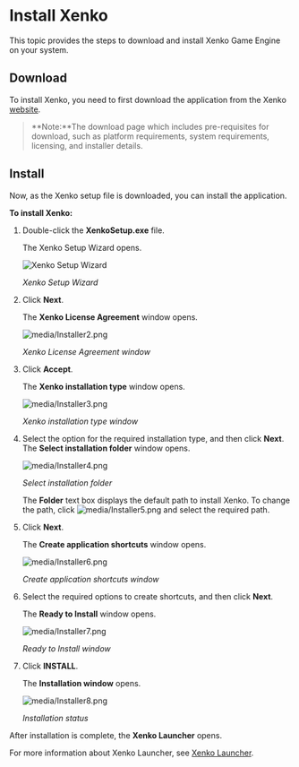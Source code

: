 
# Install Xenko

This topic provides the steps to download and install Xenko Game Engine on your system. 

## Download 

To install Xenko, you need to first download the application from the Xenko [website](http://xenko.com/download/).

>**Note:**The download page which includes pre-requisites for download, such as platform requirements, system requirements, licensing, and installer details.

## Install 

Now, as the Xenko setup file is downloaded, you can install the application.

**To install Xenko:**

 1. Double-click the **XenkoSetup.exe** file. 
    
    The Xenko Setup Wizard opens.
	
	![Xenko Setup Wizard](media/InstallXenko_SetupWizard.png) 
    
	_Xenko Setup Wizard_

 2. Click **Next**.

    The **Xenko License Agreement** window opens.
	
    ![media/Installer2.png](media/InstallXenko_LicenseAgreement.png)
	
	_Xenko License Agreement window_

 3. Click **Accept**.

    The **Xenko installation type** window opens.
	
    ![media/Installer3.png](media/InstallXenko_InstallationType.png) 
    
	_Xenko installation type window_

 4. Select the option for the required installation type, and then click **Next**.
    The **Select installation folder** window opens.

    ![media/Installer4.png](media/InstallXenko_SelectInstallationFolder.png)
    
	_Select installation folder_

    The **Folder** text box displays the default path to install Xenko. To change the path, click ![media/Installer5.png](media/InstallXenko_Browse.png) and select the required path.

 5. Click **Next**.

    The **Create application shortcuts** window opens.
	
    ![media/Installer6.png](media/InstallXenko_CreateApplicationShortcuts.png)
    
	_Create application shortcuts window_

 6. Select the required options to create shortcuts, and then click **Next**.

    The **Ready to Install** window opens.

    ![media/Installer7.png](media/InstallXenko_ReadytoInstall.png) 
    
	_Ready to Install window_

 7. Click **INSTALL**.

    The **Installation window** opens.

    ![media/Installer8.png](media/InstallXenko_InstallationStatus.png) 
    
	_Installation status_

After installation is complete, the **Xenko Launcher** opens.

For more information about Xenko Launcher, see [Xenko Launcher](xenko-launcher/index.md).
